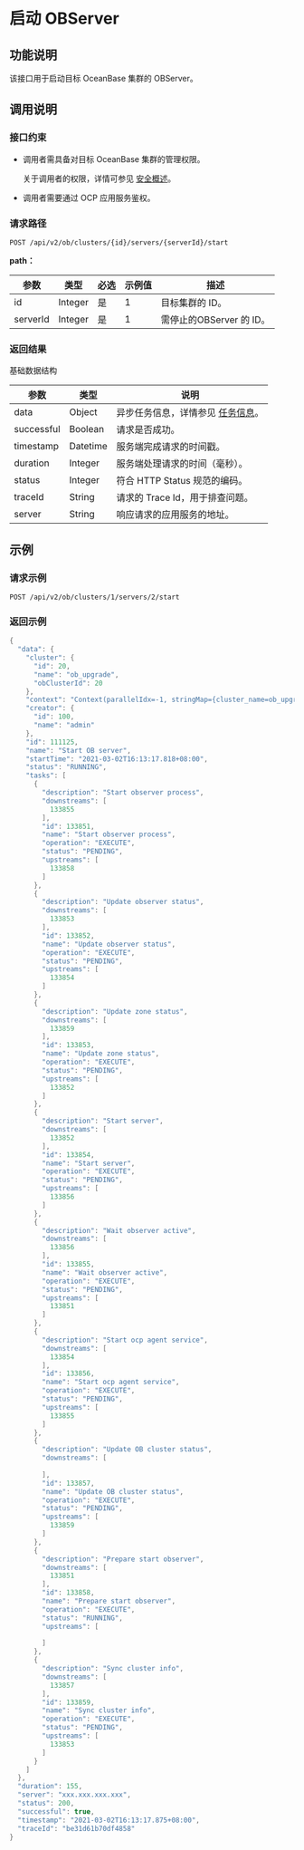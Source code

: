 启动 OBServer
================================

功能说明
-------------------------

该接口用于启动目标 OceanBase 集群的 OBServer。

调用说明
-------------------------

### 接口约束

* 调用者需具备对目标 OceanBase 集群的管理权限。

  关于调用者的权限，详情可参见 [安全概述](../../3.ob-cloud-platform/3.userguide-features/7.system-management-features/3.security-overview.md)。
  
* 调用者需要通过 OCP 应用服务鉴权。

### 请求路径

`POST /api/v2/ob/clusters/{id}/servers/{serverId}/start`

**path：**

|    参数    |   类型    | 必选 | 示例值 |         描述         |
|----------|---------|----|-----|--------------------|
| id       | Integer | 是  | 1   | 目标集群的 ID。          |
| serverId | Integer | 是  | 1   | 需停止的OBServer 的 ID。 |

### 返回结果

基础数据结构

|     参数     |    类型    |                                说明                                |
|------------|----------|------------------------------------------------------------------|
| data       | Object   | 异步任务信息，详情参见 [任务信息](../15.api-appendix/1.task-information.md)。 |
| successful | Boolean  | 请求是否成功。                                                          |
| timestamp  | Datetime | 服务端完成请求的时间戳。                                                     |
| duration   | Integer  | 服务端处理请求的时间（毫秒）。                                                  |
| status     | Integer  | 符合 HTTP Status 规范的编码。                                            |
| traceId    | String   | 请求的 Trace Id，用于排查问题。                                             |
| server     | String   | 响应请求的应用服务的地址。                                                    |

示例
-----------------------

### 请求示例

`POST /api/v2/ob/clusters/1/servers/2/start`

### 返回示例

```java
{
  "data": {
    "cluster": {
      "id": 20,
      "name": "ob_upgrade",
      "obClusterId": 20
    },
    "context": "Context(parallelIdx=-1, stringMap={cluster_name=ob_upgrade, cluster_id=20, ocpagent_service_name=agent, former_cluster_status=RUNNING, target_zone_status=RUNNING, former_zone_status=RUNNING, zone_name=zone2, target_cluster_status=RUNNING, server_id=3}, listMap={server_ids=[3]})",
    "creator": {
      "id": 100,
      "name": "admin"
    },
    "id": 111125,
    "name": "Start OB server",
    "startTime": "2021-03-02T16:13:17.818+08:00",
    "status": "RUNNING",
    "tasks": [
      {
        "description": "Start observer process",
        "downstreams": [
          133855
        ],
        "id": 133851,
        "name": "Start observer process",
        "operation": "EXECUTE",
        "status": "PENDING",
        "upstreams": [
          133858
        ]
      },
      {
        "description": "Update observer status",
        "downstreams": [
          133853
        ],
        "id": 133852,
        "name": "Update observer status",
        "operation": "EXECUTE",
        "status": "PENDING",
        "upstreams": [
          133854
        ]
      },
      {
        "description": "Update zone status",
        "downstreams": [
          133859
        ],
        "id": 133853,
        "name": "Update zone status",
        "operation": "EXECUTE",
        "status": "PENDING",
        "upstreams": [
          133852
        ]
      },
      {
        "description": "Start server",
        "downstreams": [
          133852
        ],
        "id": 133854,
        "name": "Start server",
        "operation": "EXECUTE",
        "status": "PENDING",
        "upstreams": [
          133856
        ]
      },
      {
        "description": "Wait observer active",
        "downstreams": [
          133856
        ],
        "id": 133855,
        "name": "Wait observer active",
        "operation": "EXECUTE",
        "status": "PENDING",
        "upstreams": [
          133851
        ]
      },
      {
        "description": "Start ocp agent service",
        "downstreams": [
          133854
        ],
        "id": 133856,
        "name": "Start ocp agent service",
        "operation": "EXECUTE",
        "status": "PENDING",
        "upstreams": [
          133855
        ]
      },
      {
        "description": "Update OB cluster status",
        "downstreams": [
          
        ],
        "id": 133857,
        "name": "Update OB cluster status",
        "operation": "EXECUTE",
        "status": "PENDING",
        "upstreams": [
          133859
        ]
      },
      {
        "description": "Prepare start observer",
        "downstreams": [
          133851
        ],
        "id": 133858,
        "name": "Prepare start observer",
        "operation": "EXECUTE",
        "status": "RUNNING",
        "upstreams": [
          
        ]
      },
      {
        "description": "Sync cluster info",
        "downstreams": [
          133857
        ],
        "id": 133859,
        "name": "Sync cluster info",
        "operation": "EXECUTE",
        "status": "PENDING",
        "upstreams": [
          133853
        ]
      }
    ]
  },
  "duration": 155,
  "server": "xxx.xxx.xxx.xxx",
  "status": 200,
  "successful": true,
  "timestamp": "2021-03-02T16:13:17.875+08:00",
  "traceId": "be31d61b70df4858"
}
```
